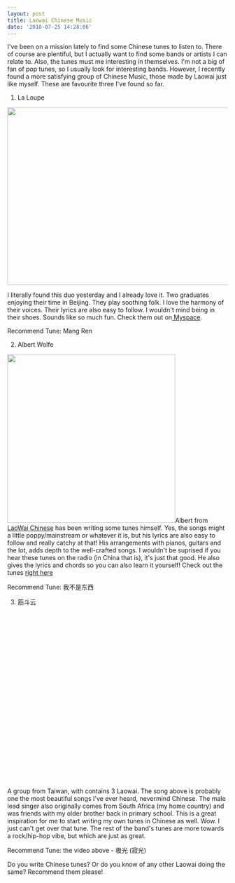 ```yaml
---
layout: post
title: Laowai Chinese Music
date: '2010-07-25 14:28:06'
---
```


I've been on a mission lately to find some Chinese tunes to listen to. There of course are plentiful, but I actually want to find some bands or artists I can relate to. Also, the tunes must me interesting in themselves. I'm not a big of fan of pop tunes, so I usually look for interesting bands. However, I recently found a more satisfying group of Chinese Music, those made by Laowai just like myself. These are favourite three I've found so far.

1) La Loupe
<p style="text-align: center;"><a href="http://res.cloudinary.com/daxztt3th/image/upload/v1412837602/la-loupe_ier1in.jpg"><img class="aligncenter size-full wp-image-165" title="la loupe" src="http://res.cloudinary.com/daxztt3th/image/upload/v1412837602/la-loupe_ier1in.jpg" alt="" width="540" height="405" /></a></p>
I literally found this duo yesterday and I already love it. Two graduates enjoying their time in Beijing. They play soothing folk. I love the harmony of their voices. Their lyrics are also easy to follow. I wouldn't mind being in their shoes. Sounds like so much fun. Check them out on<a href="http://www.myspace.com/laloupemusic"> Myspace</a>.

Recommend Tune: Mang Ren

2) Albert Wolfe
<p style="text-align: left;"><a href="http://res.cloudinary.com/daxztt3th/image/upload/v1412837601/nodongxi_u1jsqu.jpg"><img class="aligncenter size-full wp-image-166" title="nodongxi" src="http://res.cloudinary.com/daxztt3th/image/upload/v1412837601/nodongxi_u1jsqu.jpg" alt="" width="384" height="384" /></a>Albert from <a href="http://laowaichinese.net">LaoWai Chinese</a> has been writing some tunes himself. Yes, the songs might a little poppy/mainstream or whatever it is, but his lyrics are also easy to follow and really catchy at that! His arrangements with pianos, guitars and the lot, adds depth to the well-crafted songs. I wouldn't be suprised if you hear these tunes on the radio (in China that is), it's just that good. He also gives the lyrics and chords so you can also learn it yourself! Check out the tunes <a href="http://music.laowaichinese.net/">right here </a></p>
Recommend Tune: 我不是东西

3) 筋斗云

<div align="center"><object width="450" height="385"><param name="movie" value="http://www.youtube.com/v/XSL8JjcGVn0&amp;hl=en_US&amp;fs=1"></param><param name="allowFullScreen" value="true"></param><param name="allowscriptaccess" value="always"></param><embed src="http://www.youtube.com/v/XSL8JjcGVn0&amp;hl=en_US&amp;fs=1" type="application/x-shockwave-flash" allowscriptaccess="always" allowfullscreen="true" width="450" height="385"></embed></object></div>

A group from Taiwan, with contains 3 Laowai. The song above is probably one the most beautiful songs I've ever heard, nevermind Chinese. The male lead singer also originally comes from South Africa (my home country) and was friends with my older brother back in primary school. This is a great inspiration for me to start writing my own tunes in Chinese as well. Wow. I just can't get over that tune. The rest of the band's tunes are more towards a rock/hip-hop vibe, but which are just as great.

Recommend Tune: the video above - 极光 (寂光)

Do you write Chinese tunes? Or do you know of any other Laowai doing the same? Recommend them please!
